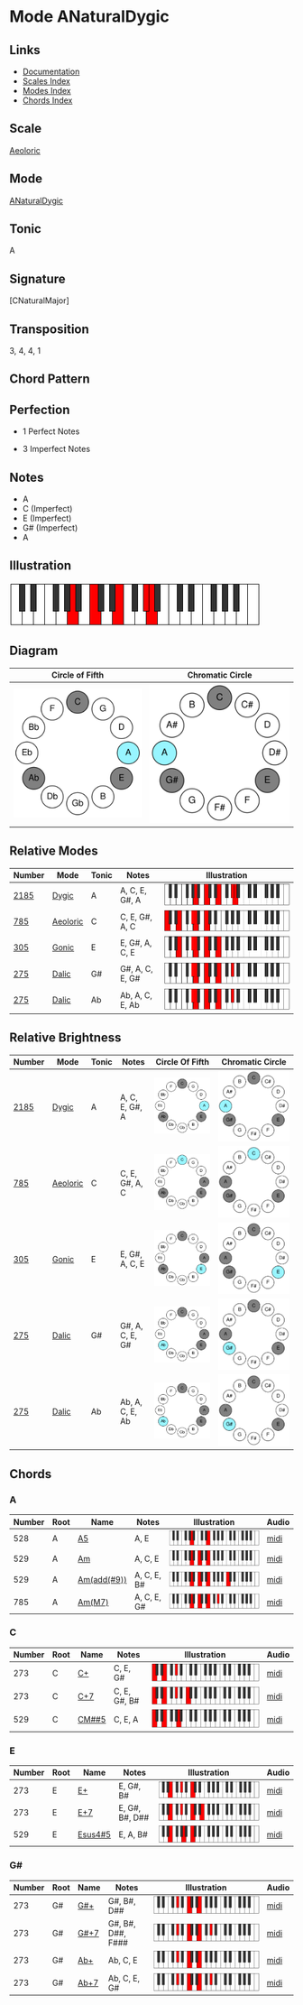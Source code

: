 # Mode ANaturalDygic

## Links

- [Documentation](README.md)
- [Scales Index](Scales.md)
- [Modes Index](Modes.md)
- [Chords Index](Chords.md)

## Scale

[Aeoloric](ScaleAeoloric.md)

## Mode

[ANaturalDygic](ModeANaturalDygic.md)

## Tonic

A

## Signature

[CNaturalMajor]

## Transposition

3, 4, 4, 1

## Chord Pattern



## Perfection

 - 1 Perfect Notes

 - 3 Imperfect Notes

## Notes

- A
- C (Imperfect)
- E (Imperfect)
- G# (Imperfect)
- A

## Illustration

![ANaturalDygic](ModeANaturalDygic.png)

## Diagram

| Circle of Fifth | Chromatic Circle |
|-----------------|------------------|
| ![ANaturalDygic](CircleOfFifthModeANaturalDygic.svg) | ![ANaturalDygic](ChromaticCircleModeANaturalDygic.svg) |
## Relative Modes

| Number | Mode | Tonic | Notes | Illustration |
|--------|------|-------|-------|--------------|
| [2185](https://ianring.com/musictheory/scales/2185) | [Dygic](ModeDygic.md) | A | A, C, E, G#, A | ![ANaturalDygic](ModeANaturalDygic.png) |
| [785](https://ianring.com/musictheory/scales/785) | [Aeoloric](ModeAeoloric.md) | C | C, E, G#, A, C | ![CNaturalAeoloric](ModeCNaturalAeoloric.png) |
| [305](https://ianring.com/musictheory/scales/305) | [Gonic](ModeGonic.md) | E | E, G#, A, C, E | ![ENaturalGonic](ModeENaturalGonic.png) |
| [275](https://ianring.com/musictheory/scales/275) | [Dalic](ModeDalic.md) | G# | G#, A, C, E, G# | ![GSharpDalic](ModeGSharpDalic.png) |
| [275](https://ianring.com/musictheory/scales/275) | [Dalic](ModeDalic.md) | Ab | Ab, A, C, E, Ab | ![AFlatDalic](ModeAFlatDalic.png) |
## Relative Brightness

| Number | Mode | Tonic | Notes | Circle Of Fifth | Chromatic Circle |
|--------|------|-------|-------|-----------------|------------------|
| [2185](https://ianring.com/musictheory/scales/2185) | [Dygic](ModeDygic.md) | A | A, C, E, G#, A | ![ANaturalDygic](CircleOfFifthModeANaturalDygic.svg) | ![ANaturalDygic](ChromaticCircleModeANaturalDygic.svg) |
| [785](https://ianring.com/musictheory/scales/785) | [Aeoloric](ModeAeoloric.md) | C | C, E, G#, A, C | ![CNaturalAeoloric](CircleOfFifthModeCNaturalAeoloric.svg) | ![CNaturalAeoloric](ChromaticCircleModeCNaturalAeoloric.svg) |
| [305](https://ianring.com/musictheory/scales/305) | [Gonic](ModeGonic.md) | E | E, G#, A, C, E | ![ENaturalGonic](CircleOfFifthModeENaturalGonic.svg) | ![ENaturalGonic](ChromaticCircleModeENaturalGonic.svg) |
| [275](https://ianring.com/musictheory/scales/275) | [Dalic](ModeDalic.md) | G# | G#, A, C, E, G# | ![GSharpDalic](CircleOfFifthModeGSharpDalic.svg) | ![GSharpDalic](ChromaticCircleModeGSharpDalic.svg) |
| [275](https://ianring.com/musictheory/scales/275) | [Dalic](ModeDalic.md) | Ab | Ab, A, C, E, Ab | ![AFlatDalic](CircleOfFifthModeAFlatDalic.svg) | ![AFlatDalic](ChromaticCircleModeAFlatDalic.svg) |

## Chords

### A

| Number | Root | Name | Notes | Illustration | Audio |
|--------|------|------|-------|--------------|-------|
| 528 | A | [A5](ChordANaturalPowerChord.md) | A, E | ![A5](ChordANaturalPowerChordRootPosition.png) | [midi](ChordANaturalPowerChordRootPosition.mid) |
| 529 | A | [Am](ChordANaturalMinor.md) | A, C, E | ![Am](ChordANaturalMinorRootPosition.png) | [midi](ChordANaturalMinorRootPosition.mid) |
| 529 | A | [Am(add(#9))](ChordANaturalMinorAddSharpNinth.md) | A, C, E, B# | ![Am(add(#9))](ChordANaturalMinorAddSharpNinthRootPosition.png) | [midi](ChordANaturalMinorAddSharpNinthRootPosition.mid) |
| 785 | A | [Am(M7)](ChordANaturalMinorMajorSeventh.md) | A, C, E, G# | ![Am(M7)](ChordANaturalMinorMajorSeventhRootPosition.png) | [midi](ChordANaturalMinorMajorSeventhRootPosition.mid) |

### C

| Number | Root | Name | Notes | Illustration | Audio |
|--------|------|------|-------|--------------|-------|
| 273 | C | [C+](ChordCNaturalAugmented.md) | C, E, G# | ![C+](ChordCNaturalAugmentedRootPosition.png) | [midi](ChordCNaturalAugmentedRootPosition.mid) |
| 273 | C | [C+7](ChordCNaturalAugmentedAugmentedSeventh.md) | C, E, G#, B# | ![C+7](ChordCNaturalAugmentedAugmentedSeventhRootPosition.png) | [midi](ChordCNaturalAugmentedAugmentedSeventhRootPosition.mid) |
| 529 | C | [CM##5](ChordCNaturalMajorDoubleSharpFifth.md) | C, E, A | ![CM##5](ChordCNaturalMajorDoubleSharpFifthRootPosition.png) | [midi](ChordCNaturalMajorDoubleSharpFifthRootPosition.mid) |

### E

| Number | Root | Name | Notes | Illustration | Audio |
|--------|------|------|-------|--------------|-------|
| 273 | E | [E+](ChordENaturalAugmented.md) | E, G#, B# | ![E+](ChordENaturalAugmentedRootPosition.png) | [midi](ChordENaturalAugmentedRootPosition.mid) |
| 273 | E | [E+7](ChordENaturalAugmentedAugmentedSeventh.md) | E, G#, B#, D## | ![E+7](ChordENaturalAugmentedAugmentedSeventhRootPosition.png) | [midi](ChordENaturalAugmentedAugmentedSeventhRootPosition.mid) |
| 529 | E | [Esus4#5](ChordENaturalSuspendedFourthSharpFifth.md) | E, A, B# | ![Esus4#5](ChordENaturalSuspendedFourthSharpFifthRootPosition.png) | [midi](ChordENaturalSuspendedFourthSharpFifthRootPosition.mid) |

### G#

| Number | Root | Name | Notes | Illustration | Audio |
|--------|------|------|-------|--------------|-------|
| 273 | G# | [G#+](ChordGSharpAugmented.md) | G#, B#, D## | ![G#+](ChordGSharpAugmentedRootPosition.png) | [midi](ChordGSharpAugmentedRootPosition.mid) |
| 273 | G# | [G#+7](ChordGSharpAugmentedAugmentedSeventh.md) | G#, B#, D##, F### | ![G#+7](ChordGSharpAugmentedAugmentedSeventhRootPosition.png) | [midi](ChordGSharpAugmentedAugmentedSeventhRootPosition.mid) |
| 273 | G# | [Ab+](ChordAFlatAugmented.md) | Ab, C, E | ![Ab+](ChordAFlatAugmentedRootPosition.png) | [midi](ChordAFlatAugmentedRootPosition.mid) |
| 273 | G# | [Ab+7](ChordAFlatAugmentedAugmentedSeventh.md) | Ab, C, E, G# | ![Ab+7](ChordAFlatAugmentedAugmentedSeventhRootPosition.png) | [midi](ChordAFlatAugmentedAugmentedSeventhRootPosition.mid) |

